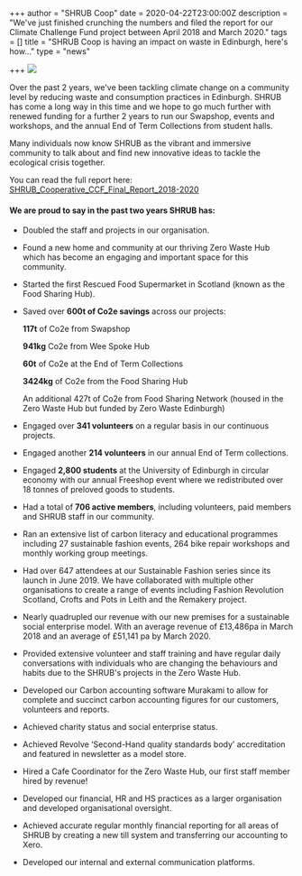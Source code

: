 +++
author = "SHRUB Coop"
date = 2020-04-22T23:00:00Z
description = "We've just finished crunching the numbers and filed the report for our Climate Challenge Fund project between April 2018 and March 2020."
tags = []
title = "SHRUB Coop is having an impact on waste in Edinburgh, here's how..."
type = "news"

+++
![](https://res.cloudinary.com/shrub-co-op/image/upload/v1587648599/shrubcoop.org/media/funding_newsletter_2b_1_qmwuz4.png)

Over the past 2 years, we've been tackling climate change on a community level by reducing waste and consumption practices in Edinburgh. SHRUB has come a long way in this time and we hope to go much further with renewed funding for a further 2 years to run our Swapshop, events and workshops, and the annual End of Term Collections from student halls.

Many individuals now know SHRUB as the vibrant and immersive community to talk about and find new innovative ideas to tackle the ecological crisis together.

You can read the full report here: [SHRUB_Cooperative_CCF_Final_Report_2018-2020](https://res.cloudinary.com/shrub-co-op/image/upload/v1587648684/shrubcoop.org/media/SHRUB_Cooperative_CCF_Final_Report_2018-2020_fcnrkf.pdf "SHRUB_Cooperative_CCF_Final_Report_2018-2020_fcnrkf.pdf")

#### We are proud to say in the past two years SHRUB has:

* Doubled the staff and projects in our organisation.
* Found a new home and community at our thriving Zero Waste Hub which has become an engaging and important space for this community.
* Started the first Rescued Food Supermarket in Scotland (known as the Food Sharing Hub).
* Saved over **600t of Co2e savings** across our projects:

  **117t** of Co2e from Swapshop

  **941kg** Co2e from Wee Spoke Hub

  **60t** of Co2e at the End of Term Collections

  **3424kg** of Co2e from the Food Sharing Hub

  An additional 427t of Co2e from Food Sharing Network (housed in the Zero Waste Hub but funded by Zero Waste Edinburgh)
* Engaged over **341 volunteers** on a regular basis in our continuous projects.
* Engaged another **214 volunteers** in our annual End of Term collections.
* Engaged **2,800 students** at the University of Edinburgh in circular economy with our annual Freeshop event where we redistributed over 18 tonnes of preloved goods to students.
* Had a total of **706 active members**, including volunteers, paid members and SHRUB staff in our community.
* Ran an extensive list of carbon literacy and educational programmes including 27 sustainable fashion events, 264 bike repair workshops and monthly working group meetings.
* Had over 647 attendees at our Sustainable Fashion series since its launch in June 2019. We have collaborated with multiple other organisations to create a range of events including Fashion Revolution Scotland, Crofts and Pots in Leith and the Remakery project.
* Nearly quadrupled our revenue with our new premises for a sustainable social enterprise model. With an average revenue of £13,486pa in March 2018 and an average of £51,141 pa by March 2020.
* Provided extensive volunteer and staff training and have regular daily conversations with individuals who are changing the behaviours and habits due to the SHRUB's projects in the Zero Waste Hub.
* Developed our Carbon accounting software Murakami to allow for complete and succinct carbon accounting figures for our customers, volunteers and reports.
* Achieved charity status and social enterprise status.
* Achieved Revolve ‘Second-Hand quality standards body’ accreditation and featured in newsletter as a model store.
* Hired a Cafe Coordinator for the Zero Waste Hub, our first staff member hired by revenue!
* Developed our financial, HR and HS practices as a larger organisation and developed organisational oversight.
* Achieved accurate regular monthly financial reporting for all areas of SHRUB by creating a new till system and transferring our accounting to Xero.
* Developed our internal and external communication platforms.